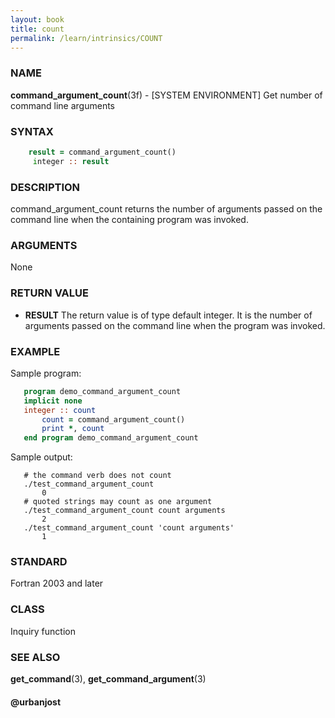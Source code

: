 ```yaml
---
layout: book
title: count
permalink: /learn/intrinsics/COUNT
---
```

### NAME

__command\_argument\_count__(3f) - \[SYSTEM ENVIRONMENT\] Get number of command line arguments

### SYNTAX


```fortran
    result = command_argument_count()
     integer :: result
```

### DESCRIPTION

command\_argument\_count returns the number of arguments passed on the
command line when the containing program was invoked.

### ARGUMENTS

None

### RETURN VALUE

  - __RESULT__
    The return value is of type default integer. It is the number of
    arguments passed on the command line when the program was invoked.

### EXAMPLE

Sample program:

```fortran
   program demo_command_argument_count
   implicit none
   integer :: count
       count = command_argument_count()
       print *, count
   end program demo_command_argument_count
```

Sample output:

```
   # the command verb does not count
   ./test_command_argument_count
       0
   # quoted strings may count as one argument
   ./test_command_argument_count count arguments
       2
   ./test_command_argument_count 'count arguments'
       1
```

### STANDARD

Fortran 2003 and later

### CLASS

Inquiry function

### SEE ALSO

__get\_command__(3), __get\_command\_argument__(3)

#### @urbanjost
